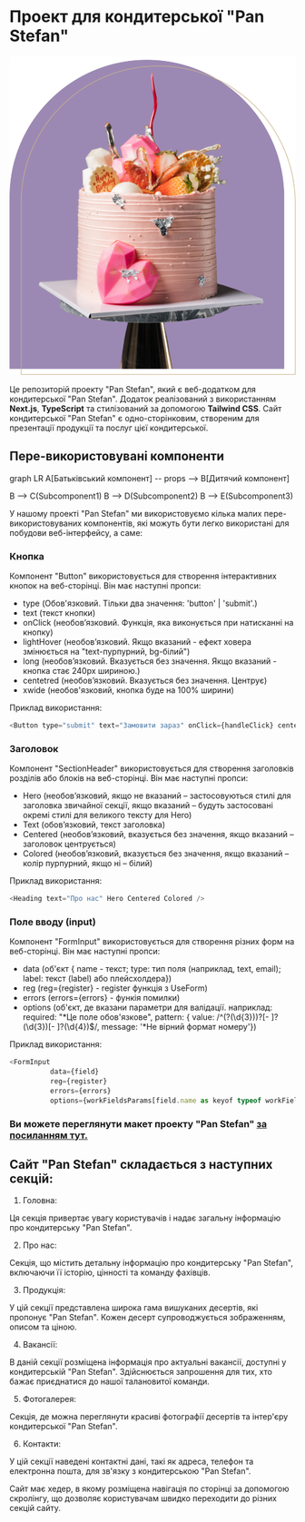 # Проект для кондитерської "Pan Stefan"

<img src="public/assets/images/hero/Hero%402x.png" alt="Лого компанії Pan Stefan" size='100px' style="fill: red;" />

Це репозиторій проекту "Pan Stefan", який є веб-додатком для кондитерської "Pan Stefan". Додаток
реалізований з використанням **Next.js**, **TypeScript** та стилізований за допомогою **Tailwind
CSS**. Сайт кондитерської "Pan Stefan" є одно-сторінковим, створеним для презентації продукції та
послуг цієї кондитерської.

## Пере-використовувані компоненти

graph LR A[Батьківський компонент] -- props --> B[Дитячий компонент]

B --> C(Subcomponent1) B --> D(Subcomponent2) B --> E(Subcomponent3)

У нашому проекті "Pan Stefan" ми використовуємо кілька малих пере-використовуваних компонентів, які
можуть бути легко використані для побудови веб-інтерфейсу, а саме:

### Кнопка

Компонент "Button" використовується для створення інтерактивних кнопок на веб-сторінці. Він має
наступні пропси:

- type (Обов'язковий. Тільки два значення: 'button' | 'submit'.)
- text (текст кнопки)
- onClick (необов’язковий. Функція, яка виконується при натисканні на кнопку)
- lightHover (необов’язковий. Якщо вказаний - ефект ховера змінюється на "text-пурпурний, bg-білий")
- long (необов’язковий. Вказується без значення. Якщо вказаний - кнопка стає 240рх шириною.)
- centetred (необов’язковий. Вказується без значення. Центрує)
- xwide (необов'язковий, кнопка буде на 100% ширини)

Приклад використання:

```javascript
<Button type="submit" text="Замовити зараз" onClick={handleClick} centetred />
```

### Заголовок

Компонент "SectionHeader" використовується для створення заголовків розділів або блоків на
веб-сторінці. Він має наступні пропси:

- Hero (необов’язковий, якщо не вказаний – застосовуються стилі для заголовка звичайної секції, якщо
  вказаний – будуть застосовані окремі стилі для великого тексту для Hero)
- Text (обов’язковий, текст заголовка)
- Centered (необов’язковий, вказується без значення, якщо вказаний – заголовок центрується)
- Colored (необов’язковий, вказується без значення, якщо вказаний – колір пурпурний, якщо ні –
  білий)

Приклад використання:

```javascript
<Heading text="Про нас" Hero Centered Colored />
```

### Поле вводу (input)

Компонент "FormInput" використовується для створення різних форм на веб-сторінці. Він має наступні
пропси:

- data (об'єкт { name - текст; type: тип поля (наприклад, text, email); label: текст (label) або
  плейсхолдера})
- reg (reg={register} - register функція з UseForm)
- errors (errors={errors} - функія помилки)
- options (об'єкт, де вказани параметри для валідації. наприклад: required: "*Це поле обов'язкове",
  pattern: { value: /^\(?(\d{3})\)?[- ]?(\d{3})[- ]?(\d{4})$/, message: '*Не вірний формат номеру'})

Приклад використання:

```javascript
<FormInput
          data={field}
          reg={register}
          errors={errors}
          options={workFieldsParams[field.name as keyof typeof workFieldsParams]}/>
```

### Ви можете переглянути макет проекту "Pan Stefan" [за посиланням тут.](https://www.figma.com/file/QwMYiKCk8yjSTzrSsdlaOG/Pan-Stefan?node-id=0-1)

## Сайт "Pan Stefan" складається з наступних секцій:

1. Головна:

Ця секція привертає увагу користувачів і надає загальну інформацію про кондитерську "Pan Stefan".

2. Про нас:

Секція, що містить детальну інформацію про кондитерську "Pan Stefan", включаючи її історію, цінності
та команду фахівців.

3. Продукція:

У цій секції представлена широка гама вишуканих десертів, які пропонує "Pan Stefan". Кожен десерт
супроводжується зображенням, описом та ціною.

4. Вакансії:

В даній секції розміщена інформація про актуальні вакансії, доступні у кондитерській "Pan Stefan".
Здійснюється запрошення для тих, хто бажає приєднатися до нашої талановитої команди.

5. Фотогалерея:

Секція, де можна переглянути красиві фотографії десертів та інтер'єру кондитерської "Pan Stefan".

6. Контакти:

У цій секції наведені контактні дані, такі як адреса, телефон та електронна пошта, для зв'язку з
кондитерською "Pan Stefan".

Сайт має хедер, в якому розміщена навігація по сторінці за допомогою скролінгу, що дозволяє
користувачам швидко переходити до різних секцій сайту.
